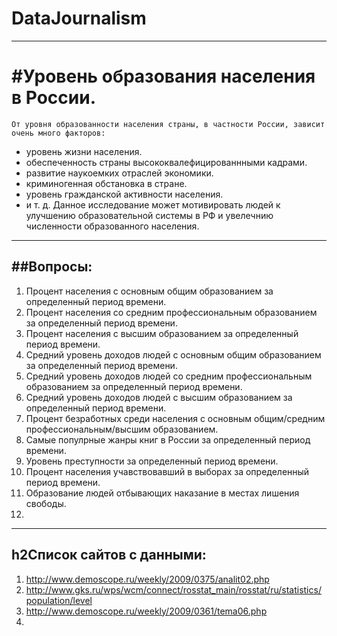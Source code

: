 # DataJournalism
***
#**Уровень образования населения в России.**
=====================
	От уровня образованности населения страны, в частности России, зависит очень много факторов:
- уровень жизни населения.
- обеспеченность страны высококвалефицированнными кадрами.
- развитие наукоемких отраслей экономики.
- криминогенная обстановка в стране.
- уровень гражданской активности населения.
- и т. д.
	Данное исследование может мотивировать людей к улучшению образовательной системы в РФ и увелечнию численности образованного населения.
***
##**Вопросы:**
-----------------------------------
1. Процент населения с основным общим образованием за определенный период времени.
2. Процент населения со средним профессиональным образованием за определенный период времени.
3. Процент населения с высшим образованием за определенный период времени.
4. Средний уровень доходов людей с основным общим образованием за определенный период времени.
5. Средний уровень доходов людей со средним профессиональным образованием за определенный период времени.
6. Средний уровень доходов людей с высшим образованием за определенный период времени.
7. Процент безработных среди населения с  основным общим/средним профессиональным/высшим образованием.
8. Самые популрные жанры книг в России за определенный период времени.
9. Уровень преступности за определенный период времени.
10. Процент населения учавствовавший в выборах за определенный период времени.
11. Образование людей отбывающих наказание в местах лишения свободы.
12.
***
h2**Список сайтов с данными:**
-----------------------------------
1. <http://www.demoscope.ru/weekly/2009/0375/analit02.php>
2. <http://www.gks.ru/wps/wcm/connect/rosstat_main/rosstat/ru/statistics/population/level>
3. <http://www.demoscope.ru/weekly/2009/0361/tema06.php>
4.
